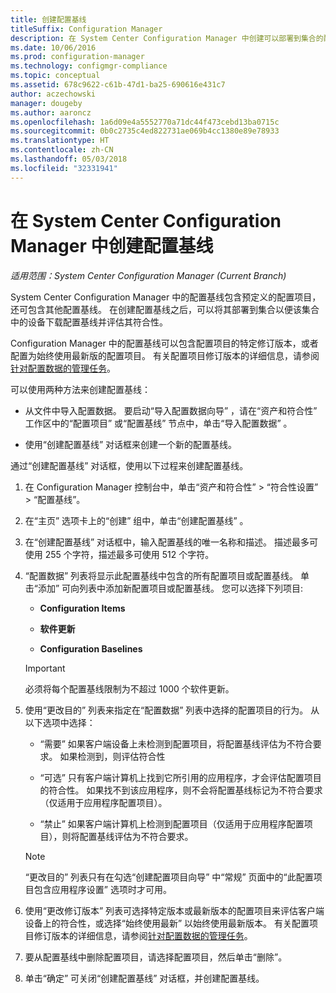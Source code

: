```yaml
---
title: 创建配置基线
titleSuffix: Configuration Manager
description: 在 System Center Configuration Manager 中创建可以部署到集合的配置基线。
ms.date: 10/06/2016
ms.prod: configuration-manager
ms.technology: configmgr-compliance
ms.topic: conceptual
ms.assetid: 678c9622-c61b-47d1-ba25-690616e431c7
author: aczechowski
manager: dougeby
ms.author: aaroncz
ms.openlocfilehash: 1a6d09e4a5552770a71dc44f473cebd13ba0715c
ms.sourcegitcommit: 0b0c2735c4ed822731ae069b4cc1380e89e78933
ms.translationtype: HT
ms.contentlocale: zh-CN
ms.lasthandoff: 05/03/2018
ms.locfileid: "32331941"
---
```

# <a name="create-configuration-baselines-in-system-center-configuration-manager"></a>在 System Center Configuration Manager 中创建配置基线

*适用范围：System Center Configuration Manager (Current Branch)*


System Center Configuration Manager 中的配置基线包含预定义的配置项目，还可包含其他配置基线。 在创建配置基线之后，可以将其部署到集合以便该集合中的设备下载配置基线并评估其符合性。  

 Configuration Manager 中的配置基线可以包含配置项目的特定修订版本，或者配置为始终使用最新版的配置项目。 有关配置项目修订版本的详细信息，请参阅[针对配置数据的管理任务](../../compliance/deploy-use/management-tasks-for-configuration-data.md)。  

 可以使用两种方法来创建配置基线：  

-   从文件中导入配置数据。 要启动“导入配置数据向导” ，请在“资产和符合性”  工作区中的“配置项目”  或“配置基线”  节点中，单击“导入配置数据” 。  

-   使用“创建配置基线”  对话框来创建一个新的配置基线。  

 通过“创建配置基线”  对话框，使用以下过程来创建配置基线。  

1.  在 Configuration Manager 控制台中，单击“资产和符合性” > “符合性设置” > “配置基线”。  

3.  在“主页”  选项卡上的“创建”  组中，单击“创建配置基线” 。  

4.  在“创建配置基线”  对话框中，输入配置基线的唯一名称和描述。 描述最多可使用 255 个字符，描述最多可使用 512 个字符。  

5.  “配置数据”  列表将显示此配置基线中包含的所有配置项目或配置基线。 单击“添加”  可向列表中添加新配置项目或配置基线。 您可以选择下列项目:  

    -   <bpt id="p1">**</bpt>Configuration Items<ept id="p1">**</ept>  

    -   **软件更新**  

    -   <bpt id="p1">**</bpt>Configuration Baselines<ept id="p1">**</ept>  
      > [!IMPORTANT]
      > 必须将每个配置基线限制为不超过 1000 个软件更新。
6.  使用“更改目的”  列表来指定在“配置数据”  列表中选择的配置项目的行为。 从以下选项中选择：  

    -   “需要” 如果客户端设备上未检测到配置项目，将配置基线评估为不符合要求。 如果检测到，则评估符合性  

    -   “可选” 只有客户端计算机上找到它所引用的应用程序，才会评估配置项目的符合性。 如果找不到该应用程序，则不会将配置基线标记为不符合要求（仅适用于应用程序配置项目）。  

    -   “禁止” 如果客户端计算机上检测到配置项目（仅适用于应用程序配置项目），则将配置基线评估为不符合要求。  

    > [!NOTE]
    >  “更改目的”  列表只有在勾选“创建配置项目向导”  中“常规”  页面中的“此配置项目包含应用程序设置” 选项时才可用。  

7.  使用“更改修订版本”  列表可选择特定版本或最新版本的配置项目来评估客户端设备上的符合性，或选择“始终使用最新”  以始终使用最新版本。 有关配置项目修订版本的详细信息，请参阅[针对配置数据的管理任务](../../compliance/deploy-use/management-tasks-for-configuration-data.md)。  

8.  要从配置基线中删除配置项目，请选择配置项目，然后单击“删除”。  

9. 单击“确定”  可关闭“创建配置基线”  对话框，并创建配置基线。  

